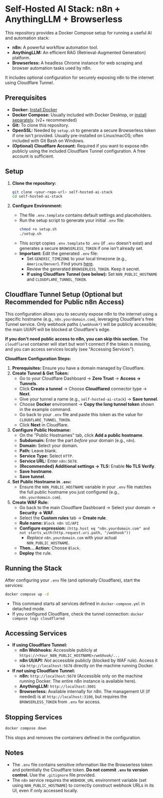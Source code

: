 # Self-Hosted AI Stack: n8n + AnythingLLM + Browserless

This repository provides a Docker Compose setup for running a useful AI and automation stack:

*   **n8n:** A powerful workflow automation tool.
*   **AnythingLLM:** An efficient RAG (Retrieval-Augmented Generation) platform.
*   **Browserless:** A headless Chrome instance for web scraping and browser automation tasks used by n8n.

It includes optional configuration for securely exposing n8n to the internet using Cloudflare Tunnel.

## Prerequisites

*   **Docker:** [Install Docker](https://docs.docker.com/engine/install/)
*   **Docker Compose:** Usually included with Docker Desktop, or [install separately](https://docs.docker.com/compose/install/). (v2+ recommended)
*   **Git:** To clone this repository.
*   **OpenSSL:** Needed by `setup.sh` to generate a secure Browserless token if one isn't provided. Usually pre-installed on Linux/macOS; often included with Git Bash on Windows.
*   **(Optional) Cloudflare Account:** Required if you want to expose n8n publicly using the included Cloudflare Tunnel configuration. A free account is sufficient.

## Setup

1.  **Clone the repository:**
    ```bash
    git clone <your-repo-url> self-hosted-ai-stack
    cd self-hosted-ai-stack
    ```

2.  **Configure Environment:**
    *   The file `.env.template` contains default settings and placeholders.
    *   Run the setup script to generate your initial `.env` file:
        ```bash
        chmod +x setup.sh
        ./setup.sh
        ```
    *   This script copies `.env.template` to `.env` (if `.env` doesn't exist) and generates a secure `BROWSERLESS_TOKEN` if one isn't already set.
    *   **Important:** Edit the generated `.env` file:
        *   Set `GENERIC_TIMEZONE` to your local timezone (e.g., `America/Denver`). Find yours [here](https://momentjs.com/timezone/).
        *   Review the generated `BROWSERLESS_TOKEN`. Keep it secret.
        *   **If using Cloudflare Tunnel (see below):** Set `N8N_PUBLIC_HOSTNAME` and `CLOUDFLARE_TUNNEL_TOKEN`.

## Cloudflare Tunnel Setup (Optional but Recommended for Public n8n Access)

This configuration allows you to securely expose n8n to the internet using a specific hostname (e.g., `n8n.yourdomain.com`), leveraging Cloudflare's free Tunnel service. Only webhook paths (`/webhook*`) will be publicly accessible; the main UI/API will be blocked at Cloudflare's edge.

**If you don't need public access to n8n, you can skip this section.** The `cloudflared` container will start but won't connect if the token is missing, and you can access services locally (see "Accessing Services").

**Cloudflare Configuration Steps:**

1.  **Prerequisites:** Ensure you have a domain managed by Cloudflare.
2.  **Create Tunnel & Get Token:**
    *   Go to your Cloudflare Dashboard -> **Zero Trust** -> **Access -> Tunnels**.
    *   Click **Create a tunnel** -> Choose **Cloudflared** connector type -> **Next**.
    *   Give your tunnel a name (e.g., `self-hosted-ai-stack`) -> **Save tunnel**.
    *   Choose **Docker** environment -> **Copy the long tunnel token** shown in the example command.
    *   Go back to your `.env` file and paste this token as the value for `CLOUDFLARE_TUNNEL_TOKEN`.
    *   Click **Next** in Cloudflare.
3.  **Configure Public Hostname:**
    *   On the "Public Hostnames" tab, click **Add a public hostname**.
    *   **Subdomain:** Enter the part *before* your domain (e.g., `n8n`).
    *   **Domain:** Select your domain.
    *   **Path:** Leave blank.
    *   **Service Type:** Select `HTTP`.
    *   **Service URL:** Enter `n8n:5678`.
    *   **(Recommended) Additional settings -> TLS:** Enable **No TLS Verify**.
    *   **Save hostname**.
    *   **Save tunnel**.
4.  **Set Public Hostname in `.env`:**
    *   Ensure the `N8N_PUBLIC_HOSTNAME` variable in your `.env` file matches the full public hostname you just configured (e.g., `n8n.yourdomain.com`).
5.  **Create WAF Rule:**
    *   Go back to the main Cloudflare Dashboard -> Select your domain -> **Security -> WAF**.
    *   Select the **Custom rules** tab -> **Create rule**.
    *   **Rule name:** `Block n8n UI/API`
    *   **Configure expression:** `(http.host eq "n8n.yourdomain.com" and not starts_with(http.request.uri.path, "/webhook"))`
        *   *Replace* `n8n.yourdomain.com` with your actual `N8N_PUBLIC_HOSTNAME`.
    *   **Then... Action:** Choose `Block`.
    *   **Deploy** the rule.

## Running the Stack

After configuring your `.env` file (and optionally Cloudflare), start the services:

```bash
docker compose up -d
```

*   This command starts all services defined in `docker-compose.yml` in detached mode.
*   If you configured Cloudflare, check the tunnel connection: `docker compose logs cloudflared`

## Accessing Services

*   **If using Cloudflare Tunnel:**
    *   **n8n Webhooks:** Accessible publicly at `https://<Your_N8N_PUBLIC_HOSTNAME>/webhook/...`
    *   **n8n UI/API:** *Not* accessible publicly (blocked by WAF rule). Access it via `http://localhost:5678` directly on the machine running Docker.
*   **If *not* using Cloudflare Tunnel:**
    *   **n8n:** `http://localhost:5678` (Accessible only on the machine running Docker. The entire n8n instance is available here).
    *   **AnythingLLM:** `http://localhost:3001`
    *   **Browserless:** Available internally for n8n. The management UI (if needed) is at `http://localhost:3100`, but requires the `BROWSERLESS_TOKEN` from `.env` for access.

## Stopping Services

```bash
docker compose down
```
This stops and removes the containers defined in the configuration.

## Notes

*   The `.env` file contains sensitive information like the Browserless token and potentially the Cloudflare token. **Do not commit `.env` to version control.** Use the `.gitignore` file provided.
*   The `n8n` service requires the `WEBHOOK_URL` environment variable (set using `N8N_PUBLIC_HOSTNAME`) to correctly construct webhook URLs in its UI, even if only accessed locally.
